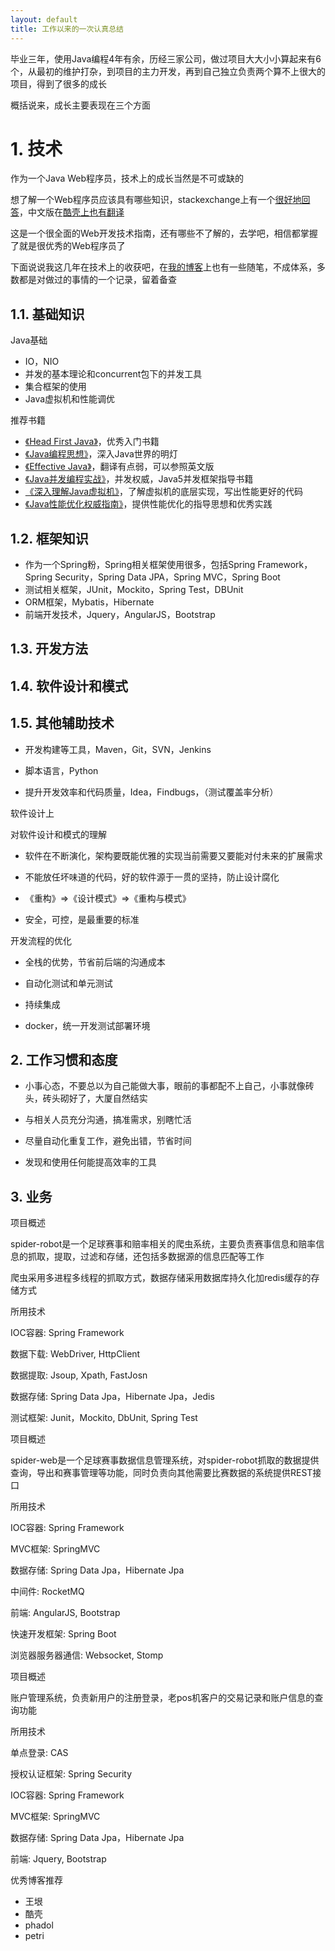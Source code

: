 ```yaml
---
layout: default
title: 工作以来的一次认真总结
---
```


毕业三年，使用Java编程4年有余，历经三家公司，做过项目大大小小算起来有6个，从最初的维护打杂，到项目的主力开发，再到自己独立负责两个算不上很大的项目，得到了很多的成长

概括说来，成长主要表现在三个方面

# 1. 技术

作为一个Java Web程序员，技术上的成长当然是不可或缺的

想了解一个Web程序员应该具有哪些知识，stackexchange上有一个[很好地回答](http://programmers.stackexchange.com/a/46760/224765)，中文版在[酷壳上也有翻译](http://coolshell.cn/articles/6043.html)

这是一个很全面的Web开发技术指南，还有哪些不了解的，去学吧，相信都掌握了就是很优秀的Web程序员了

下面说说我这几年在技术上的收获吧，在[我的博客](http://blog.csdn.net/ro_wsy)上也有一些随笔，不成体系，多数都是对做过的事情的一个记录，留着备查

## 1.1. 基础知识

Java基础

* IO，NIO
* 并发的基本理论和concurrent包下的并发工具
* 集合框架的使用
* Java虚拟机和性能调优

推荐书籍

* [《Head First Java》](https://book.douban.com/subject/2607402/)，优秀入门书籍
* [《Java编程思想》](https://book.douban.com/subject/2130190/)，深入Java世界的明灯
* [《Effective Java》](https://book.douban.com/subject/3360807/)，翻译有点弱，可以参照英文版
* [《Java并发编程实战》](https://book.douban.com/subject/10484692/)，并发权威，Java5并发框架指导书籍
* [《深入理解Java虚拟机》](https://book.douban.com/subject/24722612/)，了解虚拟机的底层实现，写出性能更好的代码
* [《Java性能优化权威指南》](https://book.douban.com/subject/25828043/)，提供性能优化的指导思想和优秀实践

## 1.2. 框架知识

* 作为一个Spring粉，Spring相关框架使用很多，包括Spring Framework，Spring Security，Spring Data JPA，Spring MVC，Spring Boot
* 测试相关框架，JUnit，Mockito，Spring Test，DBUnit
* ORM框架，Mybatis，Hibernate
* 前端开发技术，Jquery，AngularJS，Bootstrap

## 1.3. 开发方法

## 1.4. 软件设计和模式

## 1.5. 其他辅助技术

* 开发构建等工具，Maven，Git，SVN，Jenkins



* 脚本语言，Python

* 提升开发效率和代码质量，Idea，Findbugs，（测试覆盖率分析）

软件设计上

对软件设计和模式的理解

* 软件在不断演化，架构要既能优雅的实现当前需要又要能对付未来的扩展需求

* 不能放任坏味道的代码，好的软件源于一贯的坚持，防止设计腐化

* 《重构》=>《设计模式》=>《重构与模式》

* 安全，可控，是最重要的标准

开发流程的优化

* 全栈的优势，节省前后端的沟通成本

* 自动化测试和单元测试

* 持续集成

* docker，统一开发测试部署环境

## 2. 工作习惯和态度

* 小事心态，不要总以为自己能做大事，眼前的事都配不上自己，小事就像砖头，砖头砌好了，大厦自然结实

* 与相关人员充分沟通，搞准需求，别瞎忙活

* 尽量自动化重复工作，避免出错，节省时间

* 发现和使用任何能提高效率的工具

## 3. 业务

项目概述

spider-robot是一个足球赛事和赔率相关的爬虫系统，主要负责赛事信息和赔率信息的抓取，提取，过滤和存储，还包括多数据源的信息匹配等工作

爬虫采用多进程多线程的抓取方式，数据存储采用数据库持久化加redis缓存的存储方式

所用技术

IOC容器: Spring Framework

数据下载: WebDriver, HttpClient

数据提取: Jsoup, Xpath, FastJosn

数据存储: Spring Data Jpa，Hibernate Jpa，Jedis

测试框架: Junit，Mockito, DbUnit, Spring Test

项目概述

spider-web是一个足球赛事数据信息管理系统，对spider-robot抓取的数据提供查询，导出和赛事管理等功能，同时负责向其他需要比赛数据的系统提供REST接口

所用技术

IOC容器: Spring Framework

MVC框架: SpringMVC

数据存储: Spring Data Jpa，Hibernate Jpa

中间件: RocketMQ

前端: AngularJS, Bootstrap

快速开发框架: Spring Boot

浏览器服务器通信: Websocket, Stomp

项目概述

账户管理系统，负责新用户的注册登录，老pos机客户的交易记录和账户信息的查询功能

所用技术

单点登录: CAS

授权认证框架: Spring Security

IOC容器: Spring Framework

MVC框架: SpringMVC

数据存储: Spring Data Jpa，Hibernate Jpa

前端: Jquery, Bootstrap


优秀博客推荐

* 王垠
* 酷壳
* phadol
* petri
